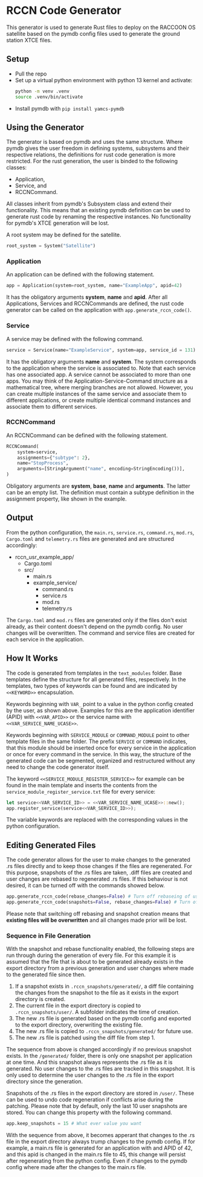 # RCCN Code Generator
This generator is used to generate Rust files to deploy on the RACCOON OS satellite based on the pymdb config files used to generate the ground station XTCE files.
## Setup
- Pull the repo
- Set up a virtual python environment with python 13 kernel and activate:
    ```zsh
    python -m venv .venv
    source .venv/bin/activate
    ```
- Install pymdb with `pip install yamcs-pymdb`

## Using the Generator
The generator is based on pymdb and uses the same structure. Where pymdb gives the user freedom in defining systems, subsystems and their respective relations, the definitions for rust code generation is more restricted. For the rust generation, the user is binded to the following classes:
- Application,
- Service, and
- RCCNCommand.

All classes inherit from pymdb's Subsystem class and extend their functionality. This means that an existing pymdb definition can be used to generate rust code by renaming the respective instances. No functionality for pymdb's XTCE generation will be lost. 

A root system may be defined for the satellite.
```python
root_system = System("Satellite")
```

### Application
An application can be defined with the following statement.
```python
app = Application(system=root_system, name="ExampleApp", apid=42)
```
It has the obligatory arguments **system**, **name** and **apid**. After all Applications, Services and RCCNCommands are defined, the rust code generator can be called on the application with `app.generate_rccn_code()`.

### Service

A service may be defined with the following command.
```python
service = Service(name="ExampleService", system=app, service_id = 131)
```
It has the obligatory arguments **name** and **system**. The system corresponds to the application where the service is associated to. Note that each service has one associated app. A service cannot be associated to more than one apps. You may think of the Application-Service-Command structure as a mathematical tree, where merging branches are not allowed. However, you can create multiple instances of the same service and associate them to different applications, or create multiple identical command instances and associate them to different services. 

### RCCNCommand
An RCCNCommand can be defined with the following statement.
```python
RCCNCommand(
    system=service,
    assignments={"subtype": 2},
    name="StopProcess",
    arguments=[StringArgument("name", encoding=StringEncoding())],
)
```
Obligatory arguments are **system**, **base**, **name** and **arguments**. The latter can be an empty list. The definition must contain a subtype definition in the assignment property, like shown in the example. 

## Output
From the python configuration, the `main.rs`, `service.rs`, `command.rs`, `mod.rs`, `Cargo.toml` and `telemetry.rs` files are generated and are structured accordingly:
- rccn_usr_example_app/
    - Cargo.toml
    - src/
        - main.rs
        - example_service/
            - command.rs
            - service.rs
            - mod.rs
            - telemetry.rs

The `Cargo.toml` and `mod.rs` files are generated only if the files don't exist already, as their content doesn't depend on the pymdb config. No user changes will be overwritten. The command and service files are created for each service in the application. 

## How It Works
The code is generated from templates in the `text_modules` folder. Base templates define the structure for all generated files, respectively. In the templates, two types of keywords can be found and are indicated by `<<KEYWORD>>` encapsulation. 

Keywords beginning with `VAR_` point to a value in the python config created by the user, as shown above. Examples for this are the application identifier (APID) with `<<VAR_APID>>` or the service name with `<<VAR_SERVICE_NAME_UCASE>>`. 

Keywords beginning with `SERVICE_MODULE` or `COMMAND_MODULE` point to other template files in the same folder. The prefix `SERVICE` or `COMMAND` indicates, that this module should be inserted once for every service in the application or once for every command in the service. In this way, the structure of the generated code can be segmented, organized and restructured without any need to change the code generator itself. 

The keyword `<<SERVICE_MODULE_REGISTER_SERVICE>>` for example can be found in the main template and inserts the contents from the `service_module_register_service.txt` file for every service:

```rust
let service<<VAR_SERVICE_ID>> = <<VAR_SERVICE_NAME_UCASE>>::new();
app.register_service(service<<VAR_SERVICE_ID>>);
```

The variable keywords are replaced with the corresponding values in the python configuration. 

## Editing Generated Files
The code generator allows for the user to make changes to the generated .rs files directly and to keep those changes if the files are regenerated. For this purpose, snapshots of the .rs files are taken, .diff files are created and user changes are rebased to regenerated .rs files. If this behaviour is not desired, it can be turned off with the commands showed below.

```python
app.generate_rccn_code(rebase_changes=False) # Turn off rebaseing of user changes to newly generated .rs files
app.generate_rccn_code(snapshots=False, rebase_changes=False) # Turn of rebaseing and snapshot creation 
```

Please note that switching off rebasing and snapshot creation means that **existing files will be overwritten** and all changes made prior will be lost. 

### Sequence in File Generation
With the snapshot and rebase functionality enabled, the following steps are run through during the generation of every file. For this example it is assumed that the file that is about to be generated already exists in the export directory from a previous generation and user changes where made to the generated file since then. 

1. If a snapshot exists in `.rccn_snapshots/generated/`, a diff file containing the changes from the snapshot to the file as it exists in the export directory is created.
2. The current file in the export directory is copied to `.rccn_snapshots/user/`. A subfolder indicates the time of creation.
3. The new .rs file is generated based on the pymdb config and exported to the export directory, overwriting the existing file.
4. The new .rs file is copied to `.rccn_snapshots/generated/` for future use.
5. The new .rs file is patched using the diff file from step 1.

The sequence from above is changed accordingly if no previous snapshot exists. In the `/generated/` folder, there is only one snapshot per application at one time. And this snapshot always represents the .rs file as it is generated. No user changes to the .rs files are tracked in this snapshot. It is only used to determine the user changes to the .rs file in the export directory since the generation.

Snapshots of the .rs files in the export directory are stored in `/user/`. These can be used to undo code regeneration if conflicts arise during the patching. Please note that by default, only the last 10 user snapshots are stored. You can change this property with the following command.

```python
app.keep_snapshots = 15 # What ever value you want
```

With the sequence from above, it becomes apperant that changes to the .rs file in the export directory always trump changes to the pymdb config. If for example, a main.rs file is generated for an application with and APID of 42, and this apid is changed in the main.rs file to 45, this change will persist after regenerating from the python config. Even if changes to the pymdb config where made after the changes to the main.rs file. 
